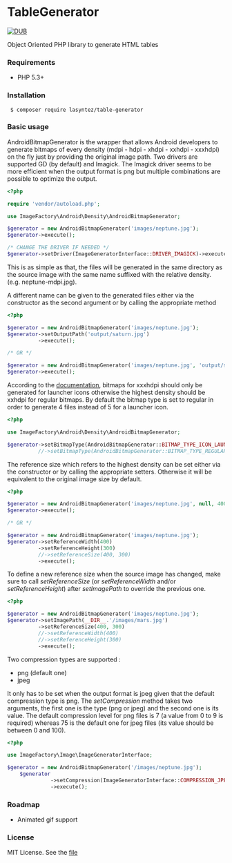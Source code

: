 # TableGenerator

[![DUB](https://img.shields.io/dub/l/vibe-d.svg)](./LICENSE.md)

Object Oriented PHP library to generate HTML tables

### Requirements

 * PHP 5.3+
 
### Installation

```cli
 $ composer require lasyntez/table-generator
```

### Basic usage

AndroidBitmapGenerator is the wrapper that allows Android developers to generate bitmaps of every density (mdpi - hdpi - xhdpi - xxhdpi - xxxhdpi) on the fly just by providing the original image path. Two drivers are supported GD (by default) and Imagick. The Imagick driver seems to be more efficient when the output format is png but multiple combinations are possible to optimize the output.

```php
<?php

require 'vendor/autoload.php';

use ImageFactory\Android\Density\AndroidBitmapGenerator;

$generator = new AndroidBitmapGenerator('images/neptune.jpg');
$generator->execute();

/* CHANGE THE DRIVER IF NEEDED */
$generator->setDriver(ImageGeneratorInterface::DRIVER_IMAGICK)->execute();
```

This is as simple as that, the files will be generated in the same directory as the source image with the same name suffixed with the relative density. (e.g. neptune-mdpi.jpg).

A different name can be given to the generated files either via the constructor as the second argument or by calling the appropriate method
```php
<?php

$generator = new AndroidBitmapGenerator('images/neptune.jpg');
$generator->setOutputPath('output/saturn.jpg')
		  ->execute();

/* OR */

$generator = new AndroidBitmapGenerator('images/neptune.jpg', 'output/saturn.jpg');
$generator->execute(); 

```

According to the [documentation](http://developer.android.com/guide/practices/screens_support.html#xxxhdpi-note), bitmaps for xxxhdpi should only be generated for launcher icons otherwise the highest density should be xxhdpi for regular bitmaps. By default the bitmap type is set to regular in order to generate 4 files instead of 5 for a launcher icon.

```php
<?php

use ImageFactory\Android\Density\AndroidBitmapGenerator;

$generator->setBitmapType(AndroidBitmapGenerator::BITMAP_TYPE_ICON_LAUNCHER);
          //->setBitmapType(AndroidBitmapGenerator::BITMAP_TYPE_REGULAR); (default)


```

The reference size which refers to the highest density can be set either via the constructor or by calling the appropriate setters. Otherwise it will be equivalent to the original image size by default.
```php
<?php

$generator = new AndroidBitmapGenerator('images/neptune.jpg', null, 400, 300);
$generator->execute(); 

/* OR */

$generator = new AndroidBitmapGenerator('images/neptune.jpg');
$generator->setReferenceWidth(400)
          ->setReferenceHeight(300)
          //->setReferenceSize(400, 300)
		  ->execute();
```


To define a new reference size when the source image has changed, make sure to call *setReferenceSize* (or *setReferenceWidth* and/or *setReferenceHeight*) after *setImagePath* to override the previous one.

```php
<?php

$generator = new AndroidBitmapGenerator('images/neptune.jpg');
$generator->setImagePath(__DIR__.'/images/mars.jpg')
		  ->setReferenceSize(400, 300)
          //->setReferenceWidth(400)
          //->setReferenceHeight(300)
		  ->execute();
```

Two compression types are supported : 
- png (default one)
- jpeg

It only has to be set when the output format is jpeg given that the default compression type is png. The *setCompression* method takes two arguments, the first one is the type (png or jpeg) and the second one is its value.
The default compression level for png files is 7 (a value from 0 to 9 is required) whereas 75 is the default one for jpeg files (its value should be between 0 and 100).

```php
<?php

use ImageFactory\Image\ImageGeneratorInterface;

$generator = new AndroidBitmapGenerator('/images/neptune.jpg');
	$generator
	          ->setCompression(ImageGeneratorInterface::COMPRESSION_JPEG, ImageGeneratorInterface::COMPRESSION_JPEG_DEFAULT_LEVEL)
  			  ->execute();
```


### Roadmap

 * Animated gif support


### License

MIT License. See the [file](./LICENSE.md)

